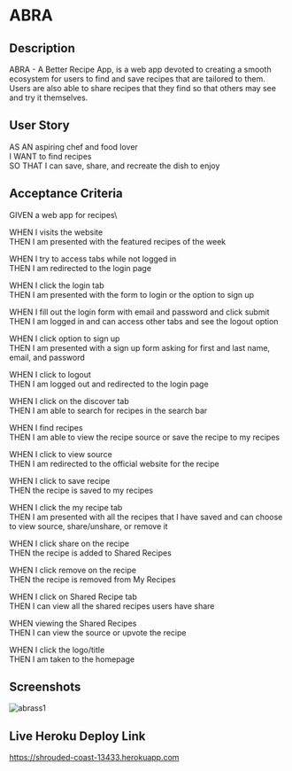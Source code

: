# ABRA

## Description

ABRA - A Better Recipe App, is a web app devoted to creating a smooth ecosystem for users to find and save recipes that are tailored to them. Users are also able to share recipes that they find so that others may see and try it themselves.

## User Story

AS AN aspiring chef and food lover\
I WANT to find recipes\
SO THAT I can save, share, and recreate the dish to enjoy

## Acceptance Criteria

GIVEN a web app for recipes\

WHEN I visits the website\
THEN I am presented with the featured recipes of the week

WHEN I try to access tabs while not logged in\
THEN I am redirected to the login page

WHEN I click the login tab\
THEN I am presented with the form to login or the option to sign up

WHEN I fill out the login form with email and password and click submit\
THEN I am logged in and can access other tabs and see the logout option

WHEN I click option to sign up\
THEN I am presented with a sign up form asking for first and last name, email, and password

WHEN I click to logout\
THEN I am logged out and redirected to the login page

WHEN I click on the discover tab\
THEN I am able to search for recipes in the search bar

WHEN I find recipes\
THEN I am able to view the recipe source or save the recipe to my recipes

WHEN I click to view source\
THEN I am redirected to the official website for the recipe

WHEN I click to save recipe\
THEN the recipe is saved to my recipes

WHEN I click the my recipe tab\
THEN I am presented with all the recipes that I have saved and can choose to view source, share/unshare, or remove it

WHEN I click share on the recipe\
THEN the recipe is added to Shared Recipes

WHEN I click remove on the recipe\
THEN the recipe is removed from My Recipes

WHEN I click on Shared Recipe tab\
THEN I can view all the shared recipes users have share

WHEN viewing the Shared Recipes\
THEN I can view the source or upvote the recipe

WHEN I click the logo/title\
THEN I am taken to the homepage

## Screenshots

![abrass1](https://user-images.githubusercontent.com/111789697/207986474-ce1ac7f3-248b-42f3-b7da-0aad26ee5b98.png)

## Live Heroku Deploy Link

https://shrouded-coast-13433.herokuapp.com
